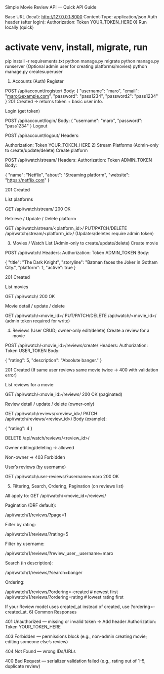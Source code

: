 Simple Movie Review API — Quick API Guide

Base URL (local): http://127.0.0.1:8000
Content-Type: application/json
Auth header (after login):
Authorization: Token YOUR_TOKEN_HERE
0) Run locally (quick)
# activate venv, install, migrate, run
pip install -r requirements.txt
python manage.py migrate
python manage.py runserver
(Optional admin user for creating platforms/movies)
python manage.py createsuperuser
1) Accounts (Auth)
Register

POST /api/account/register/
Body:
{
  "username": "maro",
  "email": "maro@example.com",
  "password": "pass1234",
  "password2": "pass1234"
}
201 Created → returns token + basic user info.

Login (get token)

POST /api/account/login/
Body:
{
  "username": "maro",
  "password": "pass1234"
}
Logout

POST /api/account/logout/
Headers:

Authorization: Token YOUR_TOKEN_HERE
2) Stream Platforms (Admin-only to create/update/delete)
Create platform

POST /api/watch/stream/
Headers: Authorization: Token ADMIN_TOKEN
Body:

{
  "name": "Netflix",
  "about": "Streaming platform",
  "website": "https://netflix.com"
}


201 Created

List platforms

GET /api/watch/stream/
200 OK

Retrieve / Update / Delete platform

GET /api/watch/stream/<platform_id>/
PUT/PATCH/DELETE /api/watch/stream/<platform_id>/
(Updates/deletes require admin token)

3) Movies / Watch List (Admin-only to create/update/delete)
Create movie

POST /api/watch/
Headers: Authorization: Token ADMIN_TOKEN
Body:

{
  "title": "The Dark Knight",
  "storyline": "Batman faces the Joker in Gotham City.",
  "platform": 1,
  "active": true
}


201 Created

List movies

GET /api/watch/
200 OK

Movie detail / update / delete

GET /api/watch/<movie_id>/
PUT/PATCH/DELETE /api/watch/<movie_id>/ (admin token required for write)

4) Reviews (User CRUD; owner-only edit/delete)
Create a review for a movie

POST /api/watch/<movie_id>/reviews/create/
Headers: Authorization: Token USER_TOKEN
Body:

{
  "rating": 5,
  "description": "Absolute banger."
}


201 Created
(If same user reviews same movie twice → 400 with validation error)

List reviews for a movie

GET /api/watch/<movie_id>/reviews/
200 OK (paginated)

Review detail / update / delete (owner-only)

GET /api/watch/reviews/<review_id>/
PATCH /api/watch/reviews/<review_id>/
Body (example):

{ "rating": 4 }


DELETE /api/watch/reviews/<review_id>/

Owner editing/deleting → allowed

Non-owner → 403 Forbidden

User’s reviews (by username)

GET /api/watch/user-reviews/?username=maro
200 OK

5) Filtering, Search, Ordering, Pagination (on reviews list)

All apply to: GET /api/watch/<movie_id>/reviews/

Pagination (DRF default):

/api/watch/1/reviews/?page=1


Filter by rating:

/api/watch/1/reviews/?rating=5


Filter by username:

/api/watch/1/reviews/?review_user__username=maro


Search (in description):

/api/watch/1/reviews/?search=banger


Ordering:

/api/watch/1/reviews/?ordering=-created   # newest first
/api/watch/1/reviews/?ordering=rating     # lowest rating first


If your Review model uses created_at instead of created, use ?ordering=-created_at.
6) Common Responses

401 Unauthorized — missing or invalid token
→ Add header Authorization: Token YOUR_TOKEN_HERE

403 Forbidden — permissions block (e.g., non-admin creating movie; editing someone else’s review)

404 Not Found — wrong IDs/URLs

400 Bad Request — serializer validation failed (e.g., rating out of 1–5, duplicate review)